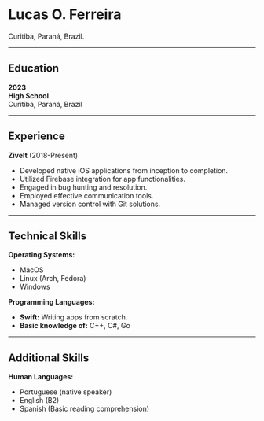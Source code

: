 # Lucas O. Ferreira

Curitiba, Paraná, Brazil.

---

## Education

**2023**  
**High School**  
Curitiba, Paraná, Brazil

---

## Experience

**ZiveIt** (2018-Present)  
* Developed native iOS applications from inception to completion.
* Utilized Firebase integration for app functionalities.
* Engaged in bug hunting and resolution.
* Employed effective communication tools.
* Managed version control with Git solutions.

---

## Technical Skills

**Operating Systems:**  
* MacOS  
* Linux (Arch, Fedora)  
* Windows  

**Programming Languages:**  
* **Swift:** Writing apps from scratch.   
* **Basic knowledge of:** C++, C#, Go  

---

## Additional Skills

**Human Languages:**  
* Portuguese (native speaker)  
* English (B2)  
* Spanish (Basic reading comprehension)
